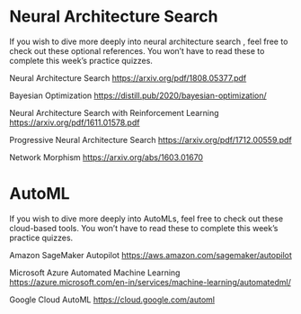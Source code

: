 # Neural Architecture Search

If you wish to dive more deeply into neural architecture search , feel free to check out these optional references. You won’t have to read these to complete this week’s practice quizzes.

Neural Architecture Search https://arxiv.org/pdf/1808.05377.pdf

Bayesian Optimization https://distill.pub/2020/bayesian-optimization/ 

Neural Architecture Search with Reinforcement Learning https://arxiv.org/pdf/1611.01578.pdf

Progressive Neural Architecture Search https://arxiv.org/pdf/1712.00559.pdf

Network Morphism https://arxiv.org/abs/1603.01670


# AutoML

If you wish to dive more deeply into AutoMLs, feel free to check out these cloud-based tools. You won’t have to read these to complete this week’s practice quizzes.


Amazon SageMaker Autopilot https://aws.amazon.com/sagemaker/autopilot

Microsoft Azure Automated Machine Learning https://azure.microsoft.com/en-in/services/machine-learning/automatedml/

Google Cloud AutoML https://cloud.google.com/automl